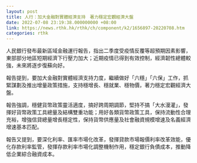 ```yaml
---
layout: post
title: 人行：加大金融對實體經濟支持　著力穩定宏觀經濟大盤
date: 2022-07-08 23:19:38.000000000 +08:00
link: https://news.rthk.hk/rthk/ch/component/k2/1656897-20220708.htm
categories: rthk
---
```


人民銀行發布最新區域金融運行報告，指出二季度受疫情反覆等超預期因素影響，東部部分地區短期經濟下行壓力加大；近期疫情已得到有效控制，經濟韌性總體較強，未來將逐步復蘇向好。

報告提到，要加大金融對實體經濟支持力度，繼續做好「六穩」「六保」工作，抓緊謀劃及推出增量政策措施，支持穩增長、穩就業、穩物價，著力穩定宏觀經濟大盤。

報告強調，穩健貨幣政策靈活適度，搞好跨周期調節，堅持不搞「大水漫灌」，發揮好貨幣政策工具總量及結構雙重功能；用好各類貨幣政策工具，保持流動性合理充裕，增強信貸總量增長穩定性，保持貨幣供應量及社會融資規模增速及名義經濟增速基本匹配。

報告又提到，要深化利率、匯率市場化改革，發揮貸款市場報價利率改革效能，優化存款利率監管，發揮存款利率市場化調整機制作用，穩定銀行負債成本，推動降低企業綜合融資成本。
